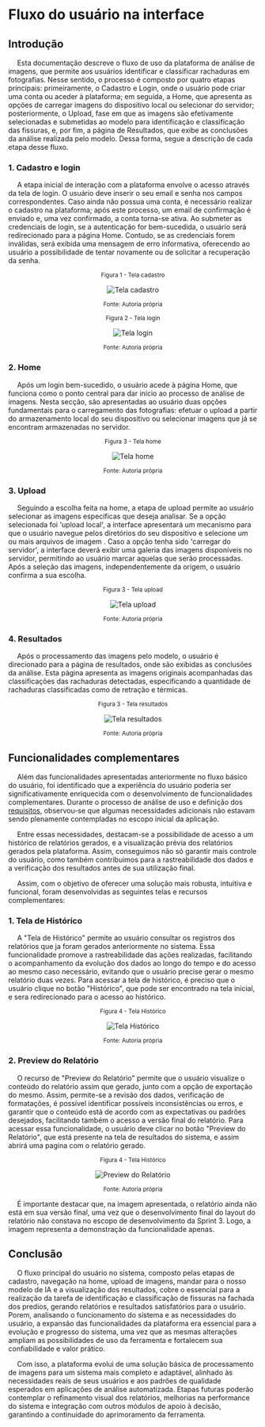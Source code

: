 # Fluxo do usuário na interface

## Introdução

&emsp; Esta documentação descreve o fluxo de uso da plataforma de análise de imagens, que permite aos usuários identificar e classificar rachaduras em fotografias. Nesse sentido, o processo é composto por quatro etapas principais: primeiramente, o Cadastro e Login, onde o usuário pode criar uma conta ou aceder à plataforma; em seguida, a Home, que apresenta as opções de carregar imagens do dispositivo local ou selecionar do servidor; posteriormente, o Upload, fase em que as imagens são efetivamente selecionadas e submetidas ao modelo para identificação e classificação das fissuras, e, por fim, a página de Resultados, que exibe as conclusões da análise realizada pelo modelo. Dessa forma, segue a descrição de cada etapa desse fluxo.

### 1. Cadastro e login

&emsp; A etapa inicial de interação com a plataforma envolve o acesso através da tela de login. O usuário deve inserir o seu email e senha nos campos correspondentes. Caso ainda não possua uma conta, é necessário realizar o cadastro na plataforma; após este processo, um email de confirmação é enviado e, uma vez confirmado, a conta torna-se ativa. Ao submeter as credenciais de login, se a autenticação for bem-sucedida, o usuário será redirecionado para a página Home. Contudo, se as credenciais forem inválidas, será exibida uma mensagem de erro informativa, oferecendo ao usuário a possibilidade de tentar novamente ou de solicitar a recuperação da senha.

<div align="center" width="100%">

<sub>Figura 1 - Tela cadastro</sub>

![Tela cadastro](/img/telaCadastro.png)

<sup>Fonte: Autoria própria </sup>

</div>

<div align="center" width="100%">

<sub>Figura 2 - Tela login</sub>

![Tela login](/img/telaLogin.png)

<sup>Fonte: Autoria própria </sup>

</div>

### 2. Home

&emsp; Após um login bem-sucedido, o usuário acede à página Home, que funciona como o ponto central para dar início ao processo de análise de imagens. Nesta secção, são apresentadas ao usuário duas opções fundamentais para o carregamento das fotografias: efetuar o upload a partir do armazenamento local do seu dispositivo ou selecionar imagens que já se encontram armazenadas no servidor. 

<div align="center" width="100%">

<sub>Figura 3 - Tela home</sub>

![Tela home](/img/telaHome.png)

<sup>Fonte: Autoria própria </sup>

</div>

### 3. Upload

&emsp; Seguindo a escolha feita na home, a etapa de upload permite ao usuário selecionar as imagens específicas que deseja analisar. Se a opção selecionada foi 'upload local', a interface apresentará um mecanismo para que o usuário navegue pelos diretórios do seu dispositivo e selecione um ou mais arquivos de imagem . Caso a opção tenha sido 'carregar do servidor', a interface deverá exibir uma galeria das imagens disponíveis no servidor, permitindo ao usuário marcar aquelas que serão processadas. Após a seleção das imagens, independentemente da origem, o usuário confirma a sua escolha.

<div align="center" width="100%">

<sub>Figura 3 - Tela upload</sub>

![Tela upload](/img/telaUpload.png)

<sup>Fonte: Autoria própria </sup>

</div>

### 4. Resultados

&emsp; Após o processamento das imagens pelo modelo, o usuário é direcionado para a página de resultados, onde são exibidas as conclusões da análise. Esta página apresenta as imagens originais acompanhadas das classificações das rachaduras detectadas, especificando a quantidade de rachaduras classificadas como de retração e térmicas.

<div align="center" width="100%">

<sub>Figura 3 - Tela resultados</sub>

![Tela resultados](/img/telaResultados.png)

<sup>Fonte: Autoria própria </sup>

</div>

## Funcionalidades complementares

&emsp; Além das funcionalidades apresentadas anteriormente no fluxo básico do usuário, foi identificado que a experiência do usuário poderia ser significativamente enriquecida com o desenvolvimento de funcionalidades complementares. Durante o processo de análise de uso e definição dos [requisitos](/docs/docs/sprint-1/especificacoes-tecnicas/Requisitos_Funcionais.md), observou-se que algumas necessidades adicionais não estavam sendo plenamente contempladas no escopo inicial da aplicação.

&emsp; Entre essas necessidades, destacam-se a possibilidade de acesso a um histórico de relatórios gerados, e a visualização prévia dos relatórios gerados pela plataforma. Assim, conseguimos não só garantir mais controle do usuário, como também contribuimos para a rastreabilidade dos dados e a verificação dos resultados antes de sua utilização final.

&emsp; Assim, com o objetivo de oferecer uma solução mais robusta, intuitiva e funcional, foram desenvolvidas as seguintes telas e recursos complementares:

### 1. Tela de Histórico

&emsp; A "Tela de Histórico" permite ao usuário consultar os registros dos relatórios que ja foram gerados anteriormente no sistema. Essa funcionalidade promove a rastreabilidade das ações realizadas, facilitando o acompanhamento da evolução dos dados ao longo do tempo e do acesso ao mesmo caso necessário, evitando que o usuário precise gerar o mesmo relatório duas vezes. Para acessar a tela de histórico, é preciso que o usuário clique no botão "Histórico", que pode ser encontrado na tela inicial, e sera redirecionado para o acesso ao histórico.

<div align="center" width="100%">

<sub>Figura 4 - Tela Histórico</sub>

![Tela Histórico](/img/historico.png)

<sup>Fonte: Autoria própria </sup>

</div>


### 2. Preview do Relatório

&emsp; O recurso de "Preview do Relatório" permite que o usuário visualize o conteúdo do relatório assim que gerado, junto com a opção de exportação do mesmo. Assim, permite-se a revisão dos dados, verificação de formatações, é possível identificar possíveis inconsistências ou erros, e garantir que o conteúdo está de acordo com as expectativas ou padrões desejados, facilitando também o acesso a versão final do relatório. Para acessar essa funcionalidade, o usuário deve clicar no botão "Preview do Relatório", que está presente na tela de resultados do sistema, e assim abrirá uma pagina com o relatório gerado.

<div align="center" width="100%">

<sub>Figura 4 - Tela Histórico</sub>

![Preview do Relatório](/img/preview.png)

<sup>Fonte: Autoria própria </sup>

</div>

&emsp; É importante destacar que, na imagem apresentada, o relatório ainda não está em sua versão final, uma vez que o desenvolvimento final do layout do relatório não constava no escopo de desenvolvimento da Sprint 3. Logo, a imagem representa a demonstração da funcionalidade apenas.

## Conclusão

&emsp; O fluxo principal do usuário no sistema, composto pelas etapas de cadastro, navegação na home, upload de imagens, mandar para o nosso modelo de IA e a visualização dos resultados, cobre o essencial para a realização da tarefa de identificação e classificação de fissuras na fachada dos predios, gerando relatórios e resultados satisfatórios para o usuário. Porem, analisando o funcionamento do sistema e as necessidades do usuário, a expansão das funcionalidades da plataforma era essencial para a evolução e progresso do sistema, uma vez que as mesmas alterações ampliam as possibilidades de uso da ferramenta e fortalecem sua confiabilidade e valor prático.

&emsp; Com isso, a plataforma evolui de uma solução básica de processamento de imagens para um sistema mais completo e adaptável, alinhado às necessidades reais de seus usuários e aos padrões de qualidade esperados em aplicações de análise automatizada. Etapas futuras poderão contemplar o refinamento visual dos relatórios, melhorias na performance do sistema e integração com outros módulos de apoio à decisão, garantindo a continuidade do aprimoramento da ferramenta.